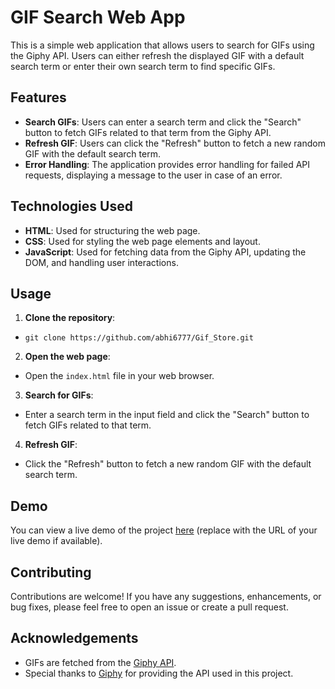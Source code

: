 # GIF Search Web App

This is a simple web application that allows users to search for GIFs using the Giphy API. Users can either refresh the displayed GIF with a default search term or enter their own search term to find specific GIFs.

## Features

- **Search GIFs**: Users can enter a search term and click the "Search" button to fetch GIFs related to that term from the Giphy API.
- **Refresh GIF**: Users can click the "Refresh" button to fetch a new random GIF with the default search term.
- **Error Handling**: The application provides error handling for failed API requests, displaying a message to the user in case of an error.

## Technologies Used

- **HTML**: Used for structuring the web page.
- **CSS**: Used for styling the web page elements and layout.
- **JavaScript**: Used for fetching data from the Giphy API, updating the DOM, and handling user interactions.

## Usage

1. **Clone the repository**: 
- ```git clone https://github.com/abhi6777/Gif_Store.git```


2. **Open the web page**: 
- Open the `index.html` file in your web browser.

3. **Search for GIFs**: 
- Enter a search term in the input field and click the "Search" button to fetch GIFs related to that term.

4. **Refresh GIF**: 
- Click the "Refresh" button to fetch a new random GIF with the default search term.

## Demo

You can view a live demo of the project [here](#) (replace with the URL of your live demo if available).

## Contributing

Contributions are welcome! If you have any suggestions, enhancements, or bug fixes, please feel free to open an issue or create a pull request.


## Acknowledgements

- GIFs are fetched from the [Giphy API](https://developers.giphy.com/docs/api).
- Special thanks to [Giphy](https://giphy.com/) for providing the API used in this project.
